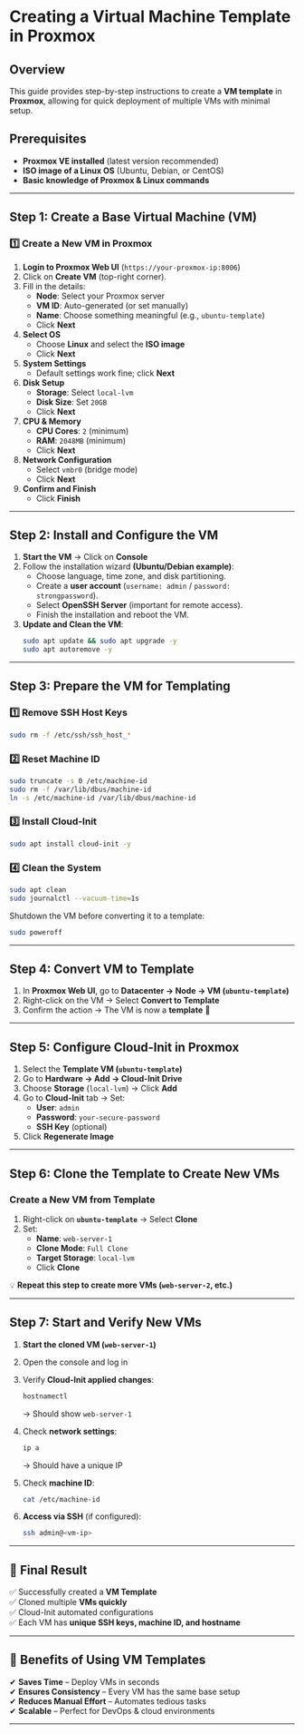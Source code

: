 # Creating a Virtual Machine Template in Proxmox

## Overview
This guide provides step-by-step instructions to create a **VM template** in **Proxmox**, allowing for quick deployment of multiple VMs with minimal setup.

## Prerequisites
- **Proxmox VE installed** (latest version recommended)
- **ISO image of a Linux OS** (Ubuntu, Debian, or CentOS)
- **Basic knowledge of Proxmox & Linux commands**

---

## Step 1: Create a Base Virtual Machine (VM)

### 1️⃣ Create a New VM in Proxmox
1. **Login to Proxmox Web UI** (`https://your-proxmox-ip:8006`)
2. Click on **Create VM** (top-right corner).
3. Fill in the details:
   - **Node**: Select your Proxmox server  
   - **VM ID**: Auto-generated (or set manually)  
   - **Name**: Choose something meaningful (e.g., `ubuntu-template`)  
   - Click **Next**
4. **Select OS**  
   - Choose **Linux** and select the **ISO image**  
   - Click **Next**  
5. **System Settings**  
   - Default settings work fine; click **Next**  
6. **Disk Setup**  
   - **Storage**: Select `local-lvm`  
   - **Disk Size**: Set `20GB`  
   - Click **Next**  
7. **CPU & Memory**  
   - **CPU Cores**: `2` (minimum)  
   - **RAM**: `2048MB` (minimum)  
   - Click **Next**  
8. **Network Configuration**  
   - Select `vmbr0` (bridge mode)  
   - Click **Next**  
9. **Confirm and Finish**  
   - Click **Finish**  

---

## Step 2: Install and Configure the VM

1. **Start the VM** → Click on **Console**  
2. Follow the installation wizard **(Ubuntu/Debian example)**:
   - Choose language, time zone, and disk partitioning.
   - Create a **user account** (`username: admin` / `password: strongpassword`).
   - Select **OpenSSH Server** (important for remote access).
   - Finish the installation and reboot the VM.
3. **Update and Clean the VM**:
   ```bash
   sudo apt update && sudo apt upgrade -y
   sudo apt autoremove -y
   ```

---

## Step 3: Prepare the VM for Templating

### 1️⃣ Remove SSH Host Keys
```bash
sudo rm -f /etc/ssh/ssh_host_*
```

### 2️⃣ Reset Machine ID
```bash
sudo truncate -s 0 /etc/machine-id
sudo rm -f /var/lib/dbus/machine-id
ln -s /etc/machine-id /var/lib/dbus/machine-id
```

### 3️⃣ Install Cloud-Init
```bash
sudo apt install cloud-init -y
```

### 4️⃣ Clean the System
```bash
sudo apt clean
sudo journalctl --vacuum-time=1s
```

Shutdown the VM before converting it to a template:
```bash
sudo poweroff
```

---

## Step 4: Convert VM to Template

1. In **Proxmox Web UI**, go to **Datacenter → Node → VM (`ubuntu-template`)**  
2. Right-click on the VM → Select **Convert to Template**  
3. Confirm the action → The VM is now a **template** 🎉  

---

## Step 5: Configure Cloud-Init in Proxmox

1. Select the **Template VM (`ubuntu-template`)**  
2. Go to **Hardware → Add → Cloud-Init Drive**  
3. Choose **Storage** (`local-lvm`) → Click **Add**  
4. Go to **Cloud-Init** tab → Set:
   - **User**: `admin`
   - **Password**: `your-secure-password`
   - **SSH Key** (optional)
5. Click **Regenerate Image**

---

## Step 6: Clone the Template to Create New VMs

### Create a New VM from Template
1. Right-click on **`ubuntu-template`** → Select **Clone**  
2. Set:
   - **Name**: `web-server-1`  
   - **Clone Mode**: `Full Clone`  
   - **Target Storage**: `local-lvm`  
   - Click **Clone**  

💡 **Repeat this step to create more VMs (`web-server-2`, etc.)**  

---

## Step 7: Start and Verify New VMs

1. **Start the cloned VM (`web-server-1`)**  
2. Open the console and log in  
3. Verify **Cloud-Init applied changes**:  
   ```bash
   hostnamectl
   ```
   → Should show `web-server-1`

4. Check **network settings**:  
   ```bash
   ip a
   ```
   → Should have a unique IP  

5. Check **machine ID**:  
   ```bash
   cat /etc/machine-id
   ```

6. **Access via SSH** (if configured):  
   ```bash
   ssh admin@<vm-ip>
   ```

---

## 🎯 Final Result
✅ Successfully created a **VM Template**  
✅ Cloned multiple **VMs quickly**  
✅ Cloud-Init automated configurations  
✅ Each VM has **unique SSH keys, machine ID, and hostname**  

---

## 🚀 Benefits of Using VM Templates
✔ **Saves Time** – Deploy VMs in seconds  
✔ **Ensures Consistency** – Every VM has the same base setup  
✔ **Reduces Manual Effort** – Automates tedious tasks  
✔ **Scalable** – Perfect for DevOps & cloud environments  

---
